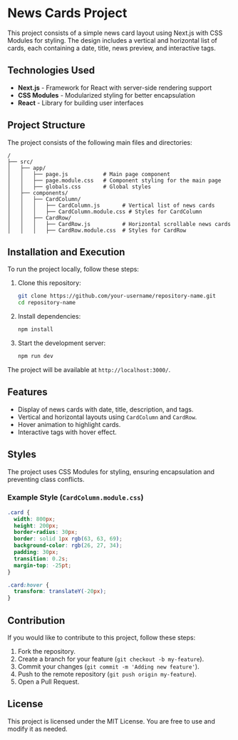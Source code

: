 # News Cards Project

This project consists of a simple news card layout using Next.js with CSS Modules for styling. The design includes a vertical and horizontal list of cards, each containing a date, title, news preview, and interactive tags.

## Technologies Used

- **Next.js** - Framework for React with server-side rendering support  
- **CSS Modules** - Modularized styling for better encapsulation  
- **React** - Library for building user interfaces  

## Project Structure

The project consists of the following main files and directories:

```
/
├── src/
│   ├── app/
│   │   ├── page.js           # Main page component
│   │   ├── page.module.css   # Component styling for the main page
│   │   ├── globals.css       # Global styles
│   ├── components/
│   │   ├── CardColumn/
│   │   │   ├── CardColumn.js       # Vertical list of news cards
│   │   │   ├── CardColumn.module.css # Styles for CardColumn
│   │   ├── CardRow/
│   │   │   ├── CardRow.js          # Horizontal scrollable news cards
│   │   │   ├── CardRow.module.css  # Styles for CardRow
```

## Installation and Execution

To run the project locally, follow these steps:

1. Clone this repository:
   ```bash
   git clone https://github.com/your-username/repository-name.git
   cd repository-name
   ```
2. Install dependencies:
   ```bash
   npm install
   ```
3. Start the development server:
   ```bash
   npm run dev
   ```

The project will be available at `http://localhost:3000/`.

## Features

- Display of news cards with date, title, description, and tags.  
- Vertical and horizontal layouts using `CardColumn` and `CardRow`.  
- Hover animation to highlight cards.  
- Interactive tags with hover effect.  

## Styles

The project uses CSS Modules for styling, ensuring encapsulation and preventing class conflicts.

### Example Style (`CardColumn.module.css`)
```css
.card {
  width: 800px;
  height: 200px;
  border-radius: 30px;
  border: solid 1px rgb(63, 63, 69);
  background-color: rgb(26, 27, 34);
  padding: 30px;
  transition: 0.2s;
  margin-top: -25pt;
}

.card:hover {
  transform: translateY(-20px);
}
```

## Contribution

If you would like to contribute to this project, follow these steps:

1. Fork the repository.  
2. Create a branch for your feature (`git checkout -b my-feature`).  
3. Commit your changes (`git commit -m 'Adding new feature'`).  
4. Push to the remote repository (`git push origin my-feature`).  
5. Open a Pull Request.  

## License

This project is licensed under the MIT License. You are free to use and modify it as needed.

